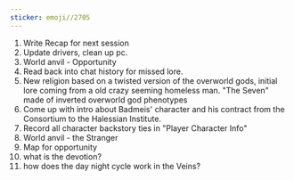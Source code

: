 ```yaml
---
sticker: emoji//2705
---
```

1. Write Recap for next session
2. Update drivers, clean up pc. 
3. World anvil - Opportunity 
4. Read back into chat history for missed lore. 
5. New religion based on a twisted version of the overworld gods, initial lore coming from a old crazy seeming homeless man.  "The Seven" made of inverted overworld god phenotypes
6. Come up with intro about Badmeis' character and his contract from the Consortium to the Halessian Institute. 
7. Record all character backstory ties in "Player Character Info"
8. World anvil - the Stranger
9. Map for opportunity
10. what is the devotion?
11. how does the day night cycle work in the Veins?